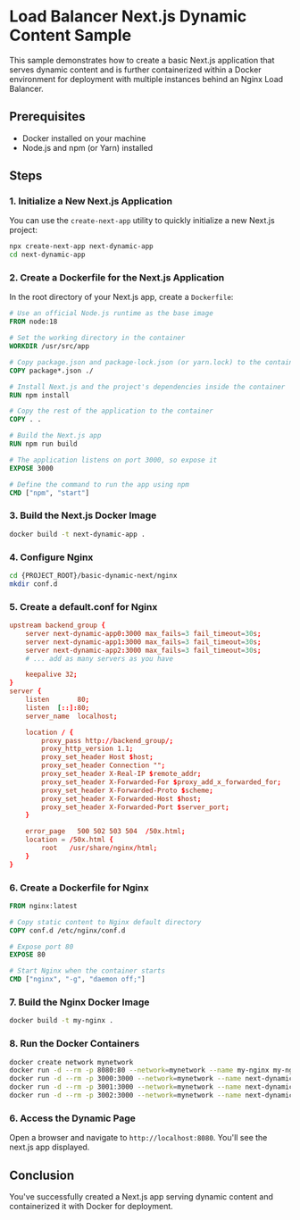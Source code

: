 # Load Balancer Next.js Dynamic Content Sample

This sample demonstrates how to create a basic Next.js application that serves dynamic content and is further containerized within a Docker environment for deployment with multiple instances behind an Nginx Load Balancer.

## Prerequisites

- Docker installed on your machine
- Node.js and npm (or Yarn) installed

## Steps

### 1. Initialize a New Next.js Application

You can use the `create-next-app` utility to quickly initialize a new Next.js project:

```bash
npx create-next-app next-dynamic-app
cd next-dynamic-app
```

### 2. Create a Dockerfile for the Next.js Application

In the root directory of your Next.js app, create a `Dockerfile`:

```Dockerfile
# Use an official Node.js runtime as the base image
FROM node:18

# Set the working directory in the container
WORKDIR /usr/src/app

# Copy package.json and package-lock.json (or yarn.lock) to the container
COPY package*.json ./

# Install Next.js and the project's dependencies inside the container
RUN npm install

# Copy the rest of the application to the container
COPY . .

# Build the Next.js app
RUN npm run build

# The application listens on port 3000, so expose it
EXPOSE 3000

# Define the command to run the app using npm
CMD ["npm", "start"]
```

### 3. Build the Next.js Docker Image

```bash
docker build -t next-dynamic-app .
```

### 4. Configure Nginx
```bash
cd {PROJECT_ROOT}/basic-dynamic-next/nginx
mkdir conf.d
```

### 5. Create a default.conf for Nginx
```default.conf
upstream backend_group {
    server next-dynamic-app0:3000 max_fails=3 fail_timeout=30s;
    server next-dynamic-app1:3000 max_fails=3 fail_timeout=30s;
    server next-dynamic-app2:3000 max_fails=3 fail_timeout=30s;
    # ... add as many servers as you have

    keepalive 32;
}
server {
    listen       80;
    listen  [::]:80;
    server_name  localhost;

    location / {
        proxy_pass http://backend_group/;
        proxy_http_version 1.1;
        proxy_set_header Host $host;
        proxy_set_header Connection "";
        proxy_set_header X-Real-IP $remote_addr;
        proxy_set_header X-Forwarded-For $proxy_add_x_forwarded_for;
        proxy_set_header X-Forwarded-Proto $scheme;
        proxy_set_header X-Forwarded-Host $host;
        proxy_set_header X-Forwarded-Port $server_port;
    }

    error_page   500 502 503 504  /50x.html;
    location = /50x.html {
        root   /usr/share/nginx/html;
    }
}

```

### 6. Create a Dockerfile for Nginx
```Dockerfile
FROM nginx:latest

# Copy static content to Nginx default directory
COPY conf.d /etc/nginx/conf.d

# Expose port 80
EXPOSE 80

# Start Nginx when the container starts
CMD ["nginx", "-g", "daemon off;"]
```

### 7. Build the Nginx Docker Image

```bash
docker build -t my-nginx .
```

### 8. Run the Docker Containers

```bash
docker create network mynetwork
docker run -d --rm -p 8080:80 --network=mynetwork --name my-nginx my-nginx
docker run -d --rm -p 3000:3000 --network=mynetwork --name next-dynamic-app0 next-dynamic-app
docker run -d --rm -p 3001:3000 --network=mynetwork --name next-dynamic-app1 next-dynamic-app
docker run -d --rm -p 3002:3000 --network=mynetwork --name next-dynamic-app2 next-dynamic-app
```

### 6. Access the Dynamic Page

Open a browser and navigate to `http://localhost:8080`. You'll see the next.js app displayed.

## Conclusion

You've successfully created a Next.js app serving dynamic content and containerized it with Docker for deployment.
